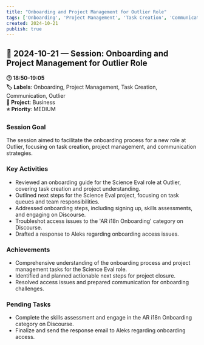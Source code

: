 ```yaml
---
title: "Onboarding and Project Management for Outlier Role"
tags: ['Onboarding', 'Project Management', 'Task Creation', 'Communication', 'Outlier']
created: 2024-10-21
publish: true
---
```


## 📅 2024-10-21 — Session: Onboarding and Project Management for Outlier Role

**🕒 18:50–19:05**  
**🏷️ Labels**: Onboarding, Project Management, Task Creation, Communication, Outlier  
**📂 Project**: Business  
**⭐ Priority**: MEDIUM  


### Session Goal
The session aimed to facilitate the onboarding process for a new role at Outlier, focusing on task creation, project management, and communication strategies.

### Key Activities
- Reviewed an onboarding guide for the Science Eval role at Outlier, covering task creation and project understanding.
- Outlined next steps for the Science Eval project, focusing on task queues and team responsibilities.
- Addressed onboarding steps, including signing up, skills assessments, and engaging on Discourse.
- Troubleshot access issues to the 'AR i18n Onboarding' category on Discourse.
- Drafted a response to Aleks regarding onboarding access issues.

### Achievements
- Comprehensive understanding of the onboarding process and project management tasks for the Science Eval role.
- Identified and planned actionable next steps for project closure.
- Resolved access issues and prepared communication for onboarding challenges.

### Pending Tasks
- Complete the skills assessment and engage in the AR i18n Onboarding category on Discourse.
- Finalize and send the response email to Aleks regarding onboarding access.
